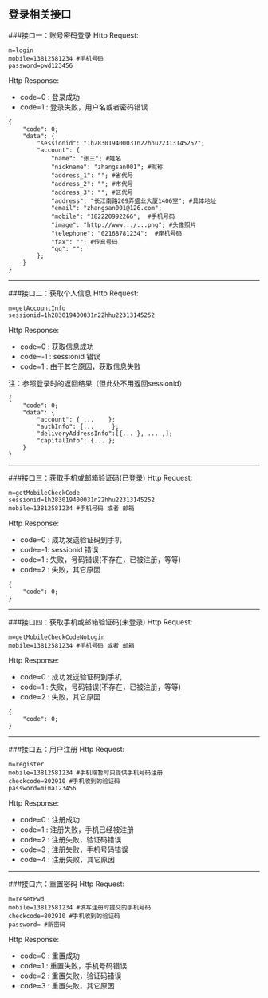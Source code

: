 登录相关接口
---

###接口一：账号密码登录
Http Request: 

```
m=login
mobile=13812581234 #手机号码
password=pwd123456
```


Http Response:

- code=0 : 登录成功
- code=1 : 登录失败，用户名或者密码错误

``` 
{ 
    "code": 0;
    "data": {
    	"sessionid": "1h283019400031n22hhu22313145252";
    	"account": {
    		"name": "张三"; #姓名
    		"nickname": "zhangsan001"; #昵称
    		"address_1": ""; #省代号
    		"address_2": ""; #市代号
    		"address_3": ""; #区代号
    		"address": "长江南路209弄盛业大厦1406室"; #具体地址
    		"email": "zhangsan001@126.com"; 
    		"mobile": "182220992266";  #手机号码
    		"image": "http://www.../...png"; #头像照片
    		"telephone": "02168781234";  #座机号码
    		"fax": ""; #传真号码
    		"qq": ""; 
    	};
    }
} 
```
---
###接口二：获取个人信息
Http Request: 

```
m=getAccountInfo
sessionid=1h283019400031n22hhu22313145252
```

Http Response:

- code=0 : 获取信息成功
- code=-1 : sessionid 错误
- code=1 : 由于其它原因，获取信息失败

注：参照登录时的返回结果（但此处不用返回sessionid）

``` 
{ 
    "code": 0;
    "data": {
    	"account": { ...	};
    	"authInfo": {...     };
    	"deliveryAddressInfo":[{... }, ... ,];
    	"capitalInfo": {... };
    }
} 
```

---
###接口三：获取手机或邮箱验证码(已登录)
Http Request: 

```
m=getMobileCheckCode
sessionid=1h283019400031n22hhu22313145252
mobile=13812581234 #手机号码 或者 邮箱
```

Http Response:

- code=0 : 成功发送验证码到手机
- code=-1: sessionid 错误
- code=1 : 失败，号码错误(不存在，已被注册，等等)
- code=2 : 失败，其它原因

``` 
{ 
    "code": 0; 
} 
```
---
###接口四：获取手机或邮箱验证码(未登录)
Http Request: 

```
m=getMobileCheckCodeNoLogin
mobile=13812581234 #手机号码 或者 邮箱
```

Http Response:

- code=0 : 成功发送验证码到手机
- code=1 : 失败，号码错误(不存在，已被注册，等等)
- code=2 : 失败，其它原因

``` 
{ 
    "code": 0; 
} 
```

---
###接口五：用户注册
Http Request: 

```
m=register
mobile=13812581234 #手机端暂时只提供手机号码注册
checkcode=802910 #手机收到的验证码
password=mima123456
```

Http Response:

- code=0 : 注册成功
- code=1 : 注册失败，手机已经被注册
- code=2 : 注册失败，验证码错误
- code=3 : 注册失败，手机号码错误
- code=4 : 注册失败，其它原因

---
###接口六：重置密码
Http Request: 

```
m=resetPwd
mobile=13812581234 #填写注册时提交的手机号码
checkcode=802910 #手机收到的验证码
password= #新密码
```

Http Response:

- code=0 : 重置成功
- code=1 : 重置失败，手机号码错误
- code=2 : 重置失败，验证码错误
- code=3 : 重置失败，其它原因

